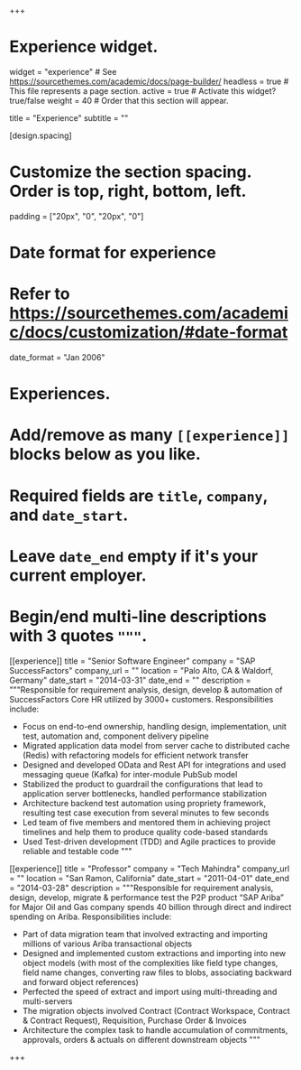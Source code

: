 +++
# Experience widget.
widget = "experience"  # See https://sourcethemes.com/academic/docs/page-builder/
headless = true  # This file represents a page section.
active = true  # Activate this widget? true/false
weight = 40  # Order that this section will appear.

title = "Experience"
subtitle = ""

[design.spacing]
  # Customize the section spacing. Order is top, right, bottom, left.
  padding = ["20px", "0", "20px", "0"]

# Date format for experience
#   Refer to https://sourcethemes.com/academic/docs/customization/#date-format
date_format = "Jan 2006"

# Experiences.
#   Add/remove as many `[[experience]]` blocks below as you like.
#   Required fields are `title`, `company`, and `date_start`.
#   Leave `date_end` empty if it's your current employer.
#   Begin/end multi-line descriptions with 3 quotes `"""`.
[[experience]]
  title = "Senior Software Engineer"
  company = "SAP SuccessFactors"
  company_url = ""
  location = "Palo Alto, CA & Waldorf, Germany"
  date_start = "2014-03-31"
  date_end = ""
  description = """Responsible for requirement analysis, design, develop & automation of SuccessFactors Core HR utilized by 3000+ customers. 
  Responsibilities include:
  
  * Focus on end-to-end ownership, handling design, implementation, unit test, automation and, component delivery pipeline
  * Migrated application data model from server cache to distributed cache (Redis) with refactoring models for efficient network transfer
  * Designed and developed OData and Rest API for integrations and used messaging queue (Kafka) for inter-module PubSub model
  * Stabilized the product to guardrail the configurations that lead to application server bottlenecks, handled performance stabilization
  * Architecture backend test automation using propriety framework, resulting test case execution from several minutes to few seconds
  * Led team of five members and mentored them in achieving project timelines and help them to produce quality code-based standards
  * Used Test-driven development (TDD) and Agile practices to provide reliable and testable code
  """

[[experience]]
  title = "Professor"
  company = "Tech Mahindra"
  company_url = ""
  location = "San Ramon, California"
  date_start = "2011-04-01"
  date_end = "2014-03-28"
  description = """Responsible for requirement analysis, design, develop, migrate & performance test the P2P product “SAP Ariba” for Major Oil and Gas company spends 40 billion through direct and indirect spending on Ariba.
  Responsibilities include:
  * Part of data migration team that involved extracting and importing millions of various Ariba transactional objects
  * Designed and implemented custom extractions and importing into new object models (with most of the complexities like field type changes, field name changes, converting raw files to blobs, associating backward and forward object references)
  * Perfected the speed of extract and import using multi-threading and multi-servers
  * The migration objects involved Contract (Contract Workspace, Contract & Contract Request), Requisition, Purchase Order & Invoices
  * Architecture the complex task to handle accumulation of commitments, approvals, orders & actuals on different downstream objects
  """

+++
